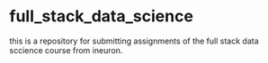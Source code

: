 # full_stack_data_science
 this is a repository for submitting assignments of the full stack data sccience course from ineuron.
